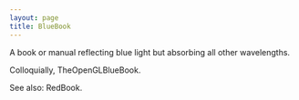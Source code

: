 ```yaml
---
layout: page
title: BlueBook
---
```


A book or manual reflecting blue light but absorbing all other wavelengths.

Colloquially, TheOpenGLBlueBook.

See also: RedBook.

